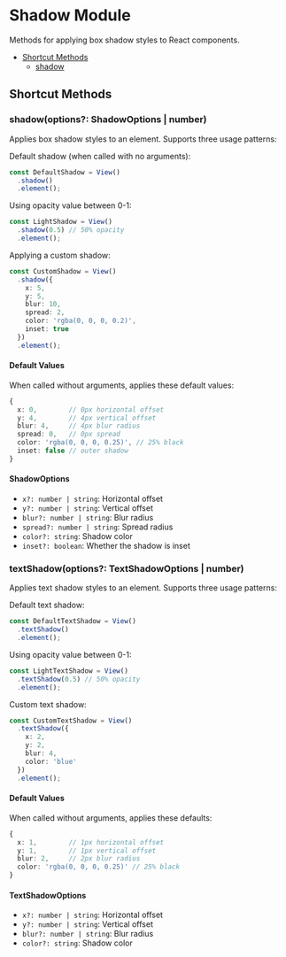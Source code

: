 # Shadow Module

Methods for applying box shadow styles to React components.

- [Shortcut Methods](#shortcut-methods)
  - [shadow](#shadowoptions-shadowoptions--number)

## Shortcut Methods

### shadow(options?: ShadowOptions | number)

Applies box shadow styles to an element. Supports three usage patterns:

Default shadow (when called with no arguments):
```typescript
const DefaultShadow = View()
  .shadow()
  .element();
```

Using opacity value between 0-1:
```typescript
const LightShadow = View()
  .shadow(0.5) // 50% opacity
  .element();
```

Applying a custom shadow:
```typescript
const CustomShadow = View()
  .shadow({
    x: 5,
    y: 5,
    blur: 10,
    spread: 2,
    color: 'rgba(0, 0, 0, 0.2)',
    inset: true
  })
  .element();
```

#### Default Values
When called without arguments, applies these default values:
```typescript
{
  x: 0,        // 0px horizontal offset
  y: 4,        // 4px vertical offset
  blur: 4,     // 4px blur radius
  spread: 0,   // 0px spread
  color: 'rgba(0, 0, 0, 0.25)', // 25% black
  inset: false // outer shadow
}
```

#### ShadowOptions
- `x?: number | string`: Horizontal offset
- `y?: number | string`: Vertical offset
- `blur?: number | string`: Blur radius
- `spread?: number | string`: Spread radius
- `color?: string`: Shadow color
- `inset?: boolean`: Whether the shadow is inset

### textShadow(options?: TextShadowOptions | number)

Applies text shadow styles to an element. Supports three usage patterns:

Default text shadow:
```typescript
const DefaultTextShadow = View()
  .textShadow()
  .element();
```

Using opacity value between 0-1:
```typescript
const LightTextShadow = View()
  .textShadow(0.5) // 50% opacity
  .element();
```

Custom text shadow:
```typescript
const CustomTextShadow = View()
  .textShadow({
    x: 2,
    y: 2,
    blur: 4,
    color: 'blue'
  })
  .element();
```

#### Default Values
When called without arguments, applies these defaults:
```typescript
{
  x: 1,        // 1px horizontal offset
  y: 1,        // 1px vertical offset
  blur: 2,     // 2px blur radius
  color: 'rgba(0, 0, 0, 0.25)' // 25% black
}
```

#### TextShadowOptions
- `x?: number | string`: Horizontal offset
- `y?: number | string`: Vertical offset
- `blur?: number | string`: Blur radius
- `color?: string`: Shadow color
